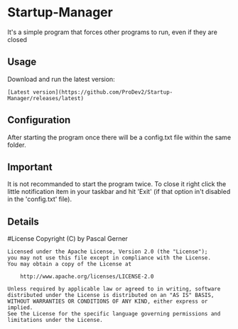 # Startup-Manager
It's a simple program that forces other programs to run, even if they are closed

## Usage
Download and run the latest version:
```
[Latest version](https://github.com/ProDev2/Startup-Manager/releases/latest)
```

## Configuration
After starting the program once there will be a config.txt file within the same folder.

## Important
It is not recommanded to start the program twice. To close it right click the little notification item in your taskbar and hit 'Exit' 
(if that option in't disabled in the 'config.txt' file).

## Details
#License Copyright (C) by Pascal Gerner
```
Licensed under the Apache License, Version 2.0 (the "License");
you may not use this file except in compliance with the License.
You may obtain a copy of the License at

	http://www.apache.org/licenses/LICENSE-2.0

Unless required by applicable law or agreed to in writing, software
distributed under the License is distributed on an "AS IS" BASIS,
WITHOUT WARRANTIES OR CONDITIONS OF ANY KIND, either express or implied.
See the License for the specific language governing permissions and
limitations under the License.
```
